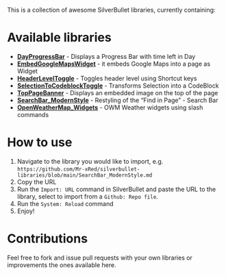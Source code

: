 
  This is a collection of awesome SilverBullet libraries, currently containing:

# Available libraries
* [**DayProgressBar**](https://github.com/Mr-xRed/silverbullet-libraries/blob/main/DayProgressBar.md) - Displays a Progress Bar with time left in Day
* [**EmbedGoogleMapsWidget**](https://github.com/Mr-xRed/silverbullet-libraries/blob/main/EmbedGoogleMapsWidget.md) - it embeds Google Maps into a page as Widget
* [**HeaderLevelToggle**](https://github.com/Mr-xRed/silverbullet-libraries/blob/main/HeaderLevelToggle.md) - Toggles header level using Shortcut keys
* [**SelectionToCodeblockToggle**](https://github.com/Mr-xRed/silverbullet-libraries/blob/main/SelectionToCodeblockToggle.md) - Transforms Selection into a CodeBlock
* [**TopPageBanner**](https://github.com/Mr-xRed/silverbullet-libraries/blob/main/TopPageBanner.md) - Displays an embedded image on the top of the page
* [**SearchBar_ModernStyle**](https://github.com/Mr-xRed/silverbullet-libraries/blob/main/SearchBar_ModernStyle.md) - Restyling of the “Find in Page” - Search Bar
* [**OpenWeatherMap_Widgets**](https://github.com/Mr-xRed/silverbullet-libraries/blob/main/OpenWeatherMap_Widgets.md) - OWM Weather widgets using slash commands

# How to use
1. Navigate to the library you would like to import, e.g. `https://github.com/Mr-xRed/silverbullet-libraries/blob/main/SearchBar_ModernStyle.md`
2. Copy the URL
3. Run the `Import: URL` command in SilverBullet and paste the URL to the library, select to import from a `Github: Repo file`.
4. Run the `System: Reload` command
5. Enjoy!

# Contributions
Feel free to fork and issue pull requests with your own libraries or improvements the ones available here.
